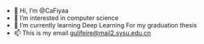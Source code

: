 - 👋 Hi, I’m @CaFiyaa
- 👀 I’m interested in computer science 
- 🌱 I’m currently learning Deep Learning For my graduation thesis
- 📫 This is my email gulifeire@mail2.sysu.edu.cn


<!---
CaFiyaa/CaFiyaa is a ✨ special ✨ repository because its `README.md` (this file) appears on your GitHub profile.
You can click the Preview link to take a look at your changes.
--->
